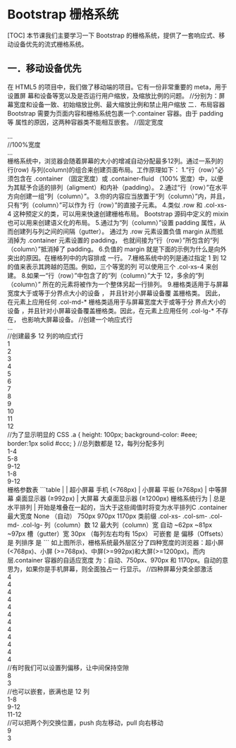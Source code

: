 # Bootstrap 栅格系统
[TOC]
本节课我们主要学习一下 Bootstrap 的栅格系统，提供了一套响应式、移动设备优先的流式栅格系统。
## 一．移动设备优先
在 HTML5 的项目中，我们做了移动端的项目。它有一份非常重要的 meta，用于设置屏
幕和设备等宽以及是否运行用户缩放，及缩放比例的问题。
//分别为：屏幕宽度和设备一致、初始缩放比例、最大缩放比例和禁止用户缩放
<meta name="viewport" content="width=device-width, initial-scale=1,
maximum-scale=1, user-scalable=no">
二．布局容器
Bootstrap 需要为页面内容和栅格系统包裹一个.container 容器。由于 padding 等
属性的原因，这两种容器类不能相互嵌套。
//固定宽度
<div class="container">
...
</div>
//100%宽度
<div class="container-fluid">
...
</div>
栅格系统中，浏览器会随着屏幕的大小的增减自动分配最多12列。通过一系列的行(row)
与列(column)的组合来创建页面布局。工作原理如下：
1.“行（row）”必须包含在 .container （固定宽度）或 .container-fluid （100%
宽度）中，以便为其赋予合适的排列（aligment）和内补（padding）。
2.通过“行（row）”在水平方向创建一组“列（column）”。
3.你的内容应当放置于“列（column）”内，并且，只有“列（column）”可以作为
行（row）”的直接子元素。
4.类似 .row 和 .col-xs-4 这种预定义的类，可以用来快速创建栅格布局。
Bootstrap 源码中定义的 mixin 也可以用来创建语义化的布局。
5.通过为“列（column）”设置 padding 属性，从而创建列与列之间的间隔（gutter）。
通过为 .row 元素设置负值 margin 从而抵消掉为 .container 元素设置的 padding，
也就间接为“行（row）”所包含的“列（column）”抵消掉了 padding。
6.负值的 margin 就是下面的示例为什么是向外突出的原因。在栅格列中的内容排成
一行。
7.栅格系统中的列是通过指定 1 到 12 的值来表示其跨越的范围。例如，三个等宽的列
可以使用三个 .col-xs-4 来创建。
8.如果一“行（row）”中包含了的“列（column）”大于 12，多余的“列（column）”
所在的元素将被作为一个整体另起一行排列。
9.栅格类适用于与屏幕宽度大于或等于分界点大小的设备 ， 并且针对小屏幕设备覆
盖栅格类。 因此，在元素上应用任何 .col-md-* 栅格类适用于与屏幕宽度大于或等于分
界点大小的设备 ，并且针对小屏幕设备覆盖栅格类。因此，在元素上应用任何 .col-lg-*
不存在， 也影响大屏幕设备。
//创建一个响应式行
<div class="container">
<div class="row">
...
</div>
</div>
//创建最多 12 列的响应式行
<div class="container">
<div class="row">
<div class="col-md-1 a">1</div>
<div class="col-md-1 a">2</div>
<div class="col-md-1 a">3</div>
<div class="col-md-1 a">4</div>
<div class="col-md-1 a">5</div>
<div class="col-md-1 a">6</div>
<div class="col-md-1 a">7</div>
<div class="col-md-1 a">8</div>
<div class="col-md-1 a">9</div>
<div class="col-md-1 a">10</div>
<div class="col-md-1 a">11</div>
<div class="col-md-1 a">12</div>
</div>
</div>
//为了显示明显的 CSS
.a {
height: 100px;
background-color: #eee;
border:1px solid #ccc;
}
//总列数都是 12，每列分配多列
<div class="container">
<div class="row">
<div class="col-md-4 a">1-4</div>
<div class="col-md-4 a">5-8</div>
<div class="col-md-4 a">9-12</div>
</div>
<div class="row">
<div class="col-md-8 a">1-8</div>
<div class="col-md-4 a">9-12</div>
</div>
</div>
栅格参数表
```table
|  | 超小屏幕 手机 (<768px) | 小屏幕 平板 (≥768px) | 中等屏幕 桌面显示器 (≥992px) | 大屏幕 大桌面显示器 (≥1200px)
栅格系统行为 | 总是水平排列 | 开始是堆叠在一起的，当大于这些阈值时将变为水平排列C
.container 最大宽度	None （自动）	750px	970px	1170px
类前缀	.col-xs-	.col-sm-	.col-md-	.col-lg-
列（column）数	12
最大列（column）宽	自动	~62px	~81px	~97px
槽（gutter）宽	30px （每列左右均有 15px）
可嵌套	是
偏移（Offsets）	是
列排序	是
```
如上图所示，栅格系统最外层区分了四种宽度的浏览器：超小屏(<768px)、小屏
(>=768px)、中屏(>=992px)和大屏(>=1200px)。而内层.container 容器的自适应宽度
为：自动、750px、970px 和 1170px。自动的意思为，如果你是手机屏幕，则全面独占一
行显示。
//四种屏幕分类全部激活
<div class="container">
<div class="row">
<div class="col-lg-3 col-md-4 col-sm-6 col-xs-12 a">4</div>
<div class="col-lg-3 col-md-4 col-sm-6 col-xs-12 a">4</div>
<div class="col-lg-3 col-md-4 col-sm-6 col-xs-12 a">4</div>
<div class="col-lg-3 col-md-4 col-sm-6 col-xs-12 a">4</div>
<div class="col-lg-3 col-md-4 col-sm-6 col-xs-12 a">4</div>
<div class="col-lg-3 col-md-4 col-sm-6 col-xs-12 a">4</div>
<div class="col-lg-3 col-md-4 col-sm-6 col-xs-12 a">4</div>
<div class="col-lg-3 col-md-4 col-sm-6 col-xs-12 a">4</div>
<div class="col-lg-3 col-md-4 col-sm-6 col-xs-12 a">4</div>
<div class="col-lg-3 col-md-4 col-sm-6 col-xs-12 a">4</div>
<div class="col-lg-3 col-md-4 col-sm-6 col-xs-12 a">4</div>
<div class="col-lg-3 col-md-4 col-sm-6 col-xs-12 a">4</div>
</div>
</div>
//有时我们可以设置列偏移，让中间保持空隙
<div class="container">
<div class="row">
<div class="col-md-8 a">8</div>
<div class="col-md-3 col-md-offset-1 a">3</div>
</div>
</div>
//也可以嵌套，嵌满也是 12 列
<div class="container">
<div class="row">
<div class="col-md-9 a">
<div class="col-md-8 a">1-8</div>
<div class="col-md-4 a">9-12</div>
</div>
<div class="col-md-3 a">
11-12
</div>
</div>
</div>
//可以把两个列交换位置，push 向左移动，pull 向右移动
<div class="container">
<div class="row">
<div class="col-md-9 col-md-push-3 a">9</div>
<div class="col-md-3 col-md-pull-9 a">3</div>
</div>
</div>